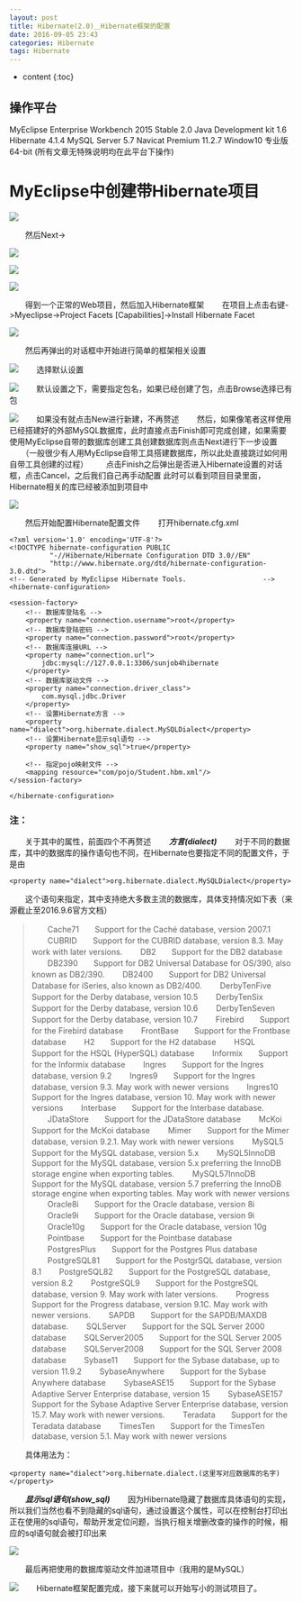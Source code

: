 ```yaml
---
layout: post
title: Hibernate(2.0)＿Hibernate框架的配置
date: 2016-09-05 23:43
categories: Hibernate
tags: Hibernate
---
```


* content
{:toc}

## 操作平台

MyEclipse Enterprise Workbench 2015 Stable 2.0
Java Development kit 1.6
Hibernate 4.1.4
MySQL Server 5.7
Navicat Premium 11.2.7
Window10 专业版 64-bit
(所有文章无特殊说明均在此平台下操作)

# MyEclipse中创建带Hibernate项目

![](http://upload-images.jianshu.io/upload_images/1796819-5c75e01d6ef5edb1.png?imageMogr2/auto-orient/strip%7CimageView2/2/w/1240)

　　然后Next->

![](http://upload-images.jianshu.io/upload_images/1796819-1e85f6fe7d94485a.png?imageMogr2/auto-orient/strip%7CimageView2/2/w/1240)

![](http://upload-images.jianshu.io/upload_images/1796819-910dfeae55526a4b.png?imageMogr2/auto-orient/strip%7CimageView2/2/w/1240)

![](http://upload-images.jianshu.io/upload_images/1796819-92c925b3be228ead.png?imageMogr2/auto-orient/strip%7CimageView2/2/w/1240)

　　得到一个正常的Web项目，然后加入Hibernate框架
　　在项目上点击右键->Myeclipse->Project Facets [Capabilities]->Install Hibernate Facet

![](http://upload-images.jianshu.io/upload_images/1796819-fe3b357b0c1f4e6b.png?imageMogr2/auto-orient/strip%7CimageView2/2/w/1240)

　　然后再弹出的对话框中开始进行简单的框架相关设置

![](http://upload-images.jianshu.io/upload_images/1796819-98cb3f9218109a5a.png?imageMogr2/auto-orient/strip%7CimageView2/2/w/1240)
　　选择默认设置

![](http://upload-images.jianshu.io/upload_images/1796819-b51d559dff2b7157.png?imageMogr2/auto-orient/strip%7CimageView2/2/w/1240)
　　默认设置之下，需要指定包名，如果已经创建了包，点击Browse选择已有包

![](http://upload-images.jianshu.io/upload_images/1796819-31e482b3595529af.png?imageMogr2/auto-orient/strip%7CimageView2/2/w/1240)
　　如果没有就点击New进行新建，不再赘述
　　然后，如果像笔者这样使用已经搭建好的外部MySQL数据库，此时直接点击Finish即可完成创建，如果需要使用MyEclipse自带的数据库创建工具创建数据库则点击Next进行下一步设置
　　（一般很少有人用MyEclipse自带工具搭建数据库，所以此处直接跳过如何用自带工具创建的过程）
　　点击Finish之后弹出是否进入Hibernate设置的对话框，点击Cancel，之后我们自己再手动配置
此时可以看到项目目录里面，Hibernate相关的库已经被添加到项目中

![](http://upload-images.jianshu.io/upload_images/1796819-f143eb7a5a47c18e.png?imageMogr2/auto-orient/strip%7CimageView2/2/w/1240)

　　然后开始配置Hibernate配置文件
　　打开hibernate.cfg.xml
```
<?xml version='1.0' encoding='UTF-8'?>
<!DOCTYPE hibernate-configuration PUBLIC
          "-//Hibernate/Hibernate Configuration DTD 3.0//EN"
          "http://www.hibernate.org/dtd/hibernate-configuration-3.0.dtd">
<!-- Generated by MyEclipse Hibernate Tools.                   -->
<hibernate-configuration>

<session-factory>
    <!-- 数据库登陆名 -->
    <property name="connection.username">root</property>
    <!-- 数据库登陆密码 -->
    <property name="connection.password">root</property>
    <!-- 数据库连接URL -->
    <property name="connection.url">
        jdbc:mysql://127.0.0.1:3306/sunjob4hibernate
    </property>
    <!-- 数据库驱动文件 -->
    <property name="connection.driver_class">
        com.mysql.jdbc.Driver
    </property>
    <!-- 设置Hibernate方言 -->
    <property name="dialect">org.hibernate.dialect.MySQLDialect</property>
    <!-- 设置Hibernate显示sql语句 -->
    <property name="show_sql">true</property>
    
    <!-- 指定pojo映射文件 -->
    <mapping resource="com/pojo/Student.hbm.xml"/>
</session-factory>

</hibernate-configuration>
```
### 注：
　　关于其中的属性，前面四个不再赘述
　　***方言(dialect)***
　　对于不同的数据库，其中的数据库的操作语句也不同，在Hibernate也要指定不同的配置文件，于是由
```
<property name="dialect">org.hibernate.dialect.MySQLDialect</property>
```
　　这个语句来指定，其中支持绝大多数主流的数据库，具体支持情况如下表（来源截止至2016.9.6官方文档）
>　　Cache71　　Support for the Caché database, version 2007.1
　　CUBRID　　Support for the CUBRID database, version 8.3. May work with later versions.
　　DB2　　Support for the DB2 database
　　DB2390　　Support for DB2 Universal Database for OS/390, also known as DB2/390.
　　DB2400　　Support for DB2 Universal Database for iSeries, also known as DB2/400.
　　DerbyTenFive　　Support for the Derby database, version 10.5
　　DerbyTenSix　　Support for the Derby database, version 10.6
　　DerbyTenSeven　　Support for the Derby database, version 10.7
　　Firebird　　Support for the Firebird database
　　FrontBase　　Support for the Frontbase database
　　H2　　Support for the H2 database
　　HSQL　　Support for the HSQL (HyperSQL) database
　　Informix　　Support for the Informix database
　　Ingres　　Support for the Ingres database, version 9.2
　　Ingres9　　Support for the Ingres database, version 9.3. May work with newer versions
　　Ingres10　　Support for the Ingres database, version 10. May work with newer versions
　　Interbase　　Support for the Interbase database.
　　JDataStore　　Support for the JDataStore database
　　McKoi　　Support for the McKoi database
　　Mimer　　Support for the Mimer database, version 9.2.1. May work with newer versions
　　MySQL5　　Support for the MySQL database, version 5.x
　　MySQL5InnoDB　　Support for the MySQL database, version 5.x preferring the InnoDB storage engine when exporting tables.
　　MySQL57InnoDB　　Support for the MySQL database, version 5.7 preferring the InnoDB storage engine when exporting tables. May work with newer versions
　　Oracle8i　　Support for the Oracle database, version 8i
　　Oracle9i　　Support for the Oracle database, version 9i
　　Oracle10g　　Support for the Oracle database, version 10g
　　Pointbase　　Support for the Pointbase database
　　PostgresPlus　　Support for the Postgres Plus database
　　PostgreSQL81　　Support for the PostgrSQL database, version 8.1
　　PostgreSQL82　　Support for the PostgreSQL database, version 8.2
　　PostgreSQL9　　Support for the PostgreSQL database, version 9. May work with later versions.
　　Progress　　Support for the Progress database, version 9.1C. May work with newer versions.
　　SAPDB　　Support for the SAPDB/MAXDB database.
　　SQLServer　　Support for the SQL Server 2000 database
　　SQLServer2005　　Support for the SQL Server 2005 database
　　SQLServer2008　　Support for the SQL Server 2008 database
　　Sybase11　　Support for the Sybase database, up to version 11.9.2
　　SybaseAnywhere　　Support for the Sybase Anywhere database
　　SybaseASE15　　Support for the Sybase Adaptive Server Enterprise database, version 15
　　SybaseASE157　　Support for the Sybase Adaptive Server Enterprise database, version 15.7. May work with newer versions.
　　Teradata　　Support for the Teradata database
　　TimesTen　　Support for the TimesTen database, version 5.1. May work with newer versions

　　具体用法为：
```
<property name="dialect">org.hibernate.dialect.(这里写对应数据库的名字)</property>
```
　　***显示sql语句(show_sql)***
　　因为Hibernate隐藏了数据库具体语句的实现，所以我们当然也看不到隐藏的sql语句，通过设置这个属性，可以在控制台打印出正在使用的sql语句，帮助开发定位问题，当执行相关增删改查的操作的时候，相应的sql语句就会被打印出来

![](http://upload-images.jianshu.io/upload_images/1796819-9fe708a0a1dad1c3.png?imageMogr2/auto-orient/strip%7CimageView2/2/w/1240)

　　最后再把使用的数据库驱动文件加进项目中（我用的是MySQL）

![](http://upload-images.jianshu.io/upload_images/1796819-2e6a3474b1926f18.png?imageMogr2/auto-orient/strip%7CimageView2/2/w/1240)
　　Hibernate框架配置完成，接下来就可以开始写小的测试项目了。